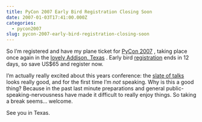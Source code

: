 ```yaml
---
title: PyCon 2007 Early Bird Registration Closing Soon
date: 2007-01-03T17:41:00.000Z
categories:
  - pycon2007
slug: pycon-2007-early-bird-registration-closing-soon
---
```

So I’m registered and have my plane ticket for [PyCon 2007][1] , taking place once again in the [lovely Addison, Texas][2] . Early bird [registration][3]  ends in 12 days, so save US$65 and register now.

I’m actually really excited about this years conference: the [slate of talks][4]  looks really good, and for the first time I’m _not_ speaking. Why is this a good thing? Because in the past last minute preparations and general public-speaking-nervousness have made it difficult to really enjoy things. So taking a break seems… welcome.

See you in Texas.



 [1]: http://us.pycon.org/TX2007/HomePage
 [2]: http://en.wikipedia.org/wiki/Addison,_Texas
 [3]: http://us.pycon.org/TX2007/Registration
 [4]: http://us.pycon.org/apps07/talks/
